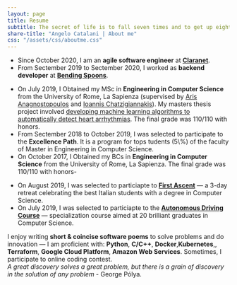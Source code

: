 ```yaml
---
layout: page
title: Resume
subtitle: The secret of life is to fall seven times and to get up eight times - Paulo Coelho
share-title: "Angelo Catalani | About me"
css: "/assets/css/aboutme.css"
---
```


<div id="aboutme-section">

<p class="about-text">
<span class="fa fa-briefcase about-icon"></span>
<ul>
	<li>Since October 2020, I am an <strong>agile software engineer</strong> at <a href="https://www.claranet.it/"><strong>Claranet</strong></a>.</li>
	<li>From Sectember 2019 to Sectember 2020, I worked as <strong>backend developer</strong> at <a href="https://www.bendingspoons.com/"><strong>Bending Spoons</strong></a>.</li>
</ul>
</p>


<p class="about-text">
<span class="fa fa-graduation-cap about-icon"></span>
<ul>
	<li>On July 2019, I Obtained my MSc in <strong>Engineering in Computer Science</strong> from the University of Rome, La Sapienza (supervised by 
<a href="http://aris.me/" target="_blank">Aris Anagnostopoulos</a> and <a href="http://ichatz.me/" target="_blank">Ioannis Chatzigiannakis</a>). My masters thesis project involved
<a href="https://drive.google.com/file/d/1jZq8E1ZJkLabFedIG-wtL8IzepZdELkJ/view" target="_blank">developing machine learning algorithms to automatically detect heart arrhythmias</a>.
The final grade was 110/110 with honors.</li>
	<li>From Sectember 2018 to October 2019, I was selected to participate to the <strong>Excellence Path</strong>. It is a program for tops tudents (5\%) of the faculty of Master in Engineering in Computer Science.</li>
	<li>On October 2017, I Obtained my BCs in <strong>Engineering in Computer Science</strong> from the University of Rome, La Sapienza. The final grade was 110/110 with honors-</li>
</ul>
</p>


<p class="about-text">
<span class="fa fa-award about-icon"></span>
<ul>
	<li>On August 2019, I was selected to particiapte to <a href="https://italy.firstascent.io/"><strong>First Ascent</strong></a> &mdash; a 3-day retreat celebrating the best Italian students with a degree in Computer Science.</li>
	<li>On July 2019, I was selected to particiapte to the <a href="https://drive.google.com/file/d/18Lgu3-nhTgSDFdut5Ak7EkEtru5AB38I/view"><strong>Autonomous Driving Course</strong></a> &mdash;  specialization course aimed at 20 brilliant graduates in Computer Science.</li>
</ul>
</p>



<p class="about-text">
<span class="fa fa-code about-icon"></span>
I enjoy writing <strong>short & coincise software poems</strong> to solve problems and do innovation &mdash;
I am proficient with: <b>Python</b>, <b>C/C++</b>, <b>Docker</b>,<b>Kubernetes</b>,, <b>Terraform</b>, <b>Google Cloud Platform</b>, <b> Amazon Web Services</b>.
Sometimes, I participate to online coding contest.<br>
<i>A great discovery solves a great problem, but there is a grain of discovery in the solution of any problem</i>
- George Pólya. 
</p>
</div>